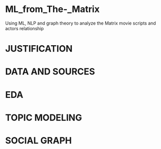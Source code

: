 # ML_from_The-_Matrix
Using ML, NLP and graph theory to analyze the Matrix movie scripts and actors relationship

# JUSTIFICATION

# DATA AND SOURCES

# EDA

# TOPIC MODELING

# SOCIAL GRAPH
